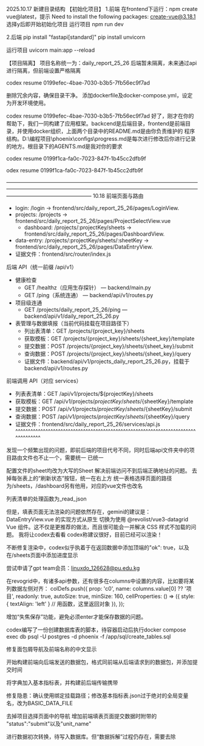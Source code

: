 2025.10.17
新建目录结构
【初始化项目】
1.前端
在frontend下运行：npm create vue@latest，提示
  Need to install the following packages:
  create-vue@3.18.1
选择y后即开始初始化项目
运行项目
npm run dev

2.后端
pip install "fastapi[standard]"
pip install unvicorn

运行项目
uvicorn main:app --reload

【项目隔离】
项目名称统一为：daily_report_25_26
后端暂未隔离，未来通过api进行隔离，但前端设置严格隔离

codex resume 0199efec-4bae-7030-b3b5-7fb56ec9f7ad

删除冗余内容，确保目录干净。
添加dockerfile及docker-compose.yml，设定为开发环境使用。

codex resume 0199efec-4bae-7030-b3b5-7fb56ec9f7ad
好了，刚才在你的帮助下，我们一同构建了应用框架。backcend是后端目录，frontend是前端目录，并使用docker组织，上面两个目录中的README.md是由你负责维护的  程序结构。D:\编程项目\phoenix\configs\progress.md是每次进行修改后你进行记录的地方。根目录下的AGENTS.md是我对你的要求

codex resume 0199f1ca-fa0c-7023-847f-1b45cc2dfb9f


odex resume 0199f1ca-fa0c-7023-847f-1b45cc2dfb9f

————————————————————————————————————————————————————————————————————————————————————————
10.18
  前端页面与路由                                                                                                                                      
  - login: /login → frontend/src/daily_report_25_26/pages/LoginView.                                                                             
  - projects: /projects → frontend/src/daily_report_25_26/pages/ProjectSelectView.vue
      - dashboard: /projects/:projectKey/sheets → frontend/src/daily_report_25_26/pages/DashboardView.                                      
  - data-entry: /projects/:projectKey/sheets/:sheetKey → frontend/src/daily_report_25_26/pages/DataEntryView.                                  
  - 证据文件：frontend/src/router/index.js  


后端 API（统一前缀 /api/v1）
  - 健康检查
      - GET /healthz（应用生存探针） — backend/main.py                                                                                                  
      - GET /ping（系统连通） — backend/api/v1/routes.py                                                                                                
  - 项目级连通                                                                                                                                       
      - GET /projects/daily_report_25_26/ping — backend/api/v1/daily_report_25_26.py                                                                    
  - 表管理与数据填报（当前代码挂载在项目路径下）                                                                                                        
      - 列出表清单：GET /projects/{project_key}/sheets        
      - 获取模板：GET /projects/{project_key}/sheets/{sheet_key}/template                                                                          
      - 提交数据：POST /projects/{project_key}/sheets/{sheet_key}/submit                                                                          
      - 查询数据：POST /projects/{project_key}/sheets/{sheet_key}/query
      - 证据文件：backend/api/v1/projects_daily_report_25_26.py，挂载于 backend/api/v1/routes.py

  前端调用 API（对应 services）                                                                                                                         
                                                                                                                                                        
  - 列表表清单：GET /api/v1/projects/${projectKey}/sheets                                                                                               
  - 获取模板：GET /api/v1/projects/${projectKey}/sheets/${sheetKey}/template                                                                            
  - 提交数据：POST /api/v1/projects/${projectKey}/sheets/${sheetKey}/submit                                                                             
  - 查询数据：POST /api/v1/projects/${projectKey}/sheets/${sheetKey}/query                                                                              
  - 证据文件：frontend/src/daily_report_25_26/services/api.js            
^^^^^^^^^^^^^^^^^^^^^^^^^^^^^^^^^^^^^^^^^^^^^^^^^^^^^^^^^^^^^^^^^^^^^^^^^^^^^^^^^^

  发现一个频繁出现的问题，即前后端的项目代号不同，同时后端api文件夹中的项目路由文件也不止一个，需要统一
  已统一

  配置文件的sheet均改为大写的Sheet
  解决前端访问不到后端正确地址的问题。
  去掉每张表上的“刷新状态”按钮，统一在右上方
  统一表格选择页面的路径为/sheets，/dashboard另有他用，对应的vue文件也改名

  列表清单的处理函数为_read_json

  但是，填表页面无法渲染的问题依然存在，gemini的建议是：
  DataEntryView.vue 的实现方式从原生 <revo-grid> 切换为使用 @revolist/vue3-datagrid Vue 组件。这不仅是更推荐的做法，而且很可能会一并解决 CSS 
  样式不加载的问题。
  我将让codex去看看
  codex称建议很好，目前已经可以渲染！

  不断修复渲染中，codex似乎执着于在返回数据中添加顶端的"ok": true，以及在/sheets页面中添加进度显示

  尝试申请了gpt team会员：linuxdo_126628@pu.edu.kg

  在revogrid中，有诸多api参数，还有很多在columns中设置的内容，比如要将某列数据左侧对齐：
  colDefs.push({
    prop: 'c0',
    name: columns.value[0] ?? '项目',
    readonly: true,
    autoSize: true,
    minSize: 160,
    cellProperties: () => ({
      style: { textAlign: 'left' } // 用函数，这里返回对象
      }),
  });



增加“失焦保存”功能，避免必须enter才能保存数据的问题。

codex编写了一份创建数据库表的脚本，待容器启动后执行docker compose exec db psql -U postgres -d phoenix -f /app/sql/create_tables.sql

修复面包屑导航及前端名称的中文显示

开始构建前端向后端发送的数据包，格式同前端从后端请求到的数据包，并添加提交时间

将字典加入基本指标表，并构建前后端传输携带

修复隐患：确认使用绑定挂载路径；修改基本指标表.json过于绝对的全局变量名，改为BASIC_DATA_FILE

去掉项目选择页面中的导航
增加前端填表页面提交数据时附带的 "status":"submit"以及"unit_name"

进行数据初次转换，待写入数据库。但“数据拆解”过程仍存在，需要去除